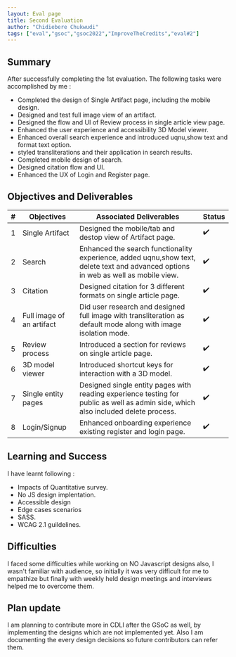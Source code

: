 ```yaml
---
layout: Eval page
title: Second Evaluation
author: "Chidiebere Chukwudi"
tags: ["eval","gsoc","gsoc2022","ImproveTheCredits","eval#2"]
---
```


## Summary
After successfully completing the 1st evaluation. The following tasks were accomplished by me : 
- Completed the design of Single Artifact page, including the mobile design.
- Designed and test full image view of an artifact.
- Designed the flow and UI of Review process in single article view page.
- Enhanced the user experience and accessibility 3D Model viewer.
- Enhanced overall search experience and introduced uqnu,show text and format text option.
- styled transliterations and their application in search results.
- Completed mobile design of search.
- Designed citation flow and UI.
- Enhanced the UX of Login and Register page.

## Objectives and Deliverables
| \# | Objectives                    | Associated Deliverables         | Status |
| --- | ----------------------------- | ---------------------------------------------- | --- |
| 1 | Single Artifact | Designed the mobile/tab and destop view of Artifact page. | :heavy_check_mark: |
| 2 | Search |  Enhanced the search functionality experience, added uqnu,show text, delete text and advanced options in web as well as mobile view. | :heavy_check_mark: |
| 3 | Citation | Designed citation for 3 different formats on single article page. | :heavy_check_mark: |
| 4 | Full image of an artifact | Did user research and designed full image with transliteration as default mode along with image isolation mode. | :heavy_check_mark: |
| 5 | Review process | Introduced a section for reviews on single article page. | :heavy_check_mark: |
| 6 | 3D model viewer | Introduced shortcut keys for interaction with a 3D model. | :heavy_check_mark: |
| 7 | Single entity pages | Designed single entity pages with reading experience testing for public as well as admin side, which also included delete process. | :heavy_check_mark: |
| 8 | Login/Signup | Enhanced onboarding experience existing register and login page. | :heavy_check_mark: |



## Learning and Success
I have learnt following :
- Impacts of Quantitative survey.
- No JS design implentation.
- Accessible design
- Edge cases scenarios
- SASS.
- WCAG 2.1 guildelines.


## Difficulties
I faced some difficulties while working on NO Javascript designs also, I wasn't familiar with audience, so initially it was very difficult for me to empathize but finally with weekly held design meetings and interviews helped me to overcome them.

## Plan update
I am planning to contribute more in CDLI after the GSoC as well, by implementing the designs which are not implemented yet. Also I am documenting the every design decisions so future contributors can refer them.
